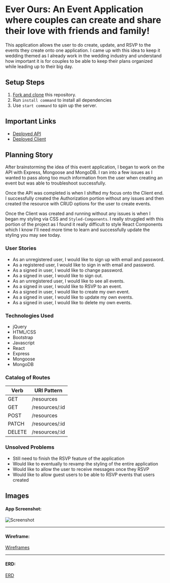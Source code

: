 # Ever Ours: An Event Application where couples can create and share their love with friends and family!

This application allows the user to do create, update, and RSVP to the events they create onto one application. I came up with this idea to keep it wedding themed as I already work in the wedding industry and understand how important it is for couples to be able to keep their plans organized while leading up to their big day.

## Setup Steps

1. [Fork and clone](https://github.com/iamatos3/ever-ours-client) this repository.
1. Run `install command` to install all dependencies
1. Use `start command` to spin up the server.

## Important Links

- [Deployed API](https://dry-island-85955.herokuapp.com/)
- [Deployed Client](https://iamatos3.github.io/ever-ours-client/)

## Planning Story

After brainstorming the idea of this event application, I began to work on the API with Express, Mongoose and MongoDB. I ran into a few issues as I wanted to pass along too much information from the user when creating an event but was able to troubleshoot successfully.

Once the API was completed is when I shifted my focus onto the Client end. I successfully created the Authorization portion without any issues and then created the resource with CRUD options for the user to create events.

Once the Client was created and running without any issues is when I began my styling via CSS and `Styled-Components`. I really struggled with this portion of the project as I found it really difficult to style React Components which I know I'll need more time to learn and successfully update the styling you may see today.

### User Stories

- As an unregistered user, I would like to sign up with email and password.
- As a registered user, I would like to sign in with email and password.
- As a signed in user, I would like to change password.
- As a signed in user, I would like to sign out.
- As an unregistered user, I would like to see all events.
- As a signed in user, I would like to RSVP to an event.
- As a signed in user, I would like to create my own event.
- As a signed in user, I would like to update my own events.
- As a signed in user, I would like to delete my own events.

### Technologies Used

- jQuery
- HTML/CSS
- Bootstrap
- Javascript
- React
- Express
- Mongoose
- MongoDB

### Catalog of Routes

Verb         |	URI Pattern
------------ | -------------
GET | /resources
GET | /resources/:id
POST | /resources
PATCH | /resources/:id
DELETE | /resources/:id

### Unsolved Problems

- Still need to finish the RSVP feature of the application
- Would like to eventually to revamp the styling of the entire application
- Would like to allow the user to receive messages once they RSVP
- Would like to allow guest users to be able to RSVP events that users created

## Images

#### App Screenshot:
![Screenshot](https://user-images.githubusercontent.com/88846920/158029977-78cdfc61-24fb-4434-92b8-3c93b5171414.png)


---

#### Wireframe:
[Wireframes](https://jamboard.google.com/d/1LCl1D8SGJ1om7hpweGJfnpNJjJcjSf6VNrn5t96ScOA/viewer?f=0)

---

#### ERD:
[ERD](https://jamboard.google.com/d/1LCl1D8SGJ1om7hpweGJfnpNJjJcjSf6VNrn5t96ScOA/viewer?f=2)
